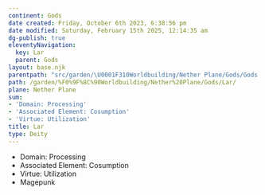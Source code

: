 ```yaml
---
continent: Gods
date created: Friday, October 6th 2023, 6:38:56 pm
date modified: Saturday, February 15th 2025, 12:14:35 am
dg-publish: true
eleventyNavigation:
  key: Lar
  parent: Gods
layout: base.njk
parentpath: "src/garden/\U0001F310Worldbuilding/Nether Plane/Gods/Gods.md"
path: /garden/%F0%9F%8C%90Worldbuilding/Nether%20Plane/Gods/Lar/
plane: Nether Plane
sum:
- 'Domain: Processing'
- 'Associated Element: Cosumption'
- 'Virtue: Utilization'
title: Lar
type: Deity
---
```


- Domain: Processing
- Associated Element: Cosumption 
- Virtue: Utilization 
- Magepunk